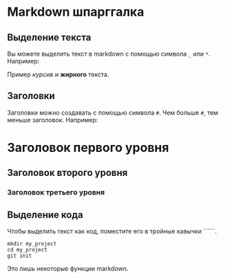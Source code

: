 # Markdown шпарггалка
## Выделение текста 

Вы можете выделить текст в markdown с помощью символа `_` или `*`. Например:

Пример _курсив_ и **жирного** текста.

## Заголовки

Заголовки можно создавать с помощью символа `#`. Чем больше `#`, тем меньше заголовок. Например:

# Заголовок первого уровня 
## Заголовок второго уровня
### Заголовок третьего уровня

## Выделение кода

Чтобы выделить текст как код, поместите его в тройные кавычки ``````.

```
mkdir my_project
cd my_project
git init
```
Это лишь некоторые функции markdown.
